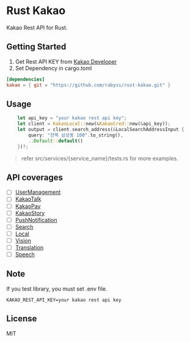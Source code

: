 # Rust Kakao
Kakao Rest API for Rust.

## Getting Started
1. Get Rest API KEY from [Kakao Developer](https://developers.kakao.com)
2. Set Dependency in cargo.toml
```toml
[dependencies]
kakao = { git = "https://github.com/rabyss/rust-kakao.git" }
```

## Usage
```rust
    let api_key = "your kakao rest api key";
    let client = KakaoLocal::new(&KakaoCred::new(&api_key));
    let output = client.search_address(&LocalSearchAddressInput {
        query: "전북 삼성동 100".to_string(),
        ..Default::default()
    })?;
```

> refer src/services/{service_name}/tests.rs for more examples. 

## API coverages

- [ ] [UserManagement](https://developers.kakao.com/docs/restapi/user-management)
- [ ] [KakaoTalk](https://developers.kakao.com/docs/restapi/kakaotalk-api)
- [ ] [KakaoPay](https://developers.kakao.com/docs/restapi/kakaopay-api)
- [ ] [KakaoStory](https://developers.kakao.com/docs/restapi/kakaostory-api)
- [ ] [PushNotification](https://developers.kakao.com/docs/restapi/push-notification)
- [ ] [Search](https://developers.kakao.com/docs/restapi/search)
- [ ] [Local](https://developers.kakao.com/docs/restapi/local)
- [ ] [Vision](https://developers.kakao.com/docs/restapi/vision)
- [ ] [Translation](https://developers.kakao.com/docs/restapi/translation)
- [ ] [Speech](https://developers.kakao.com/docs/restapi/speech)

## Note
If you test library, you must set .env file.
```env
KAKAO_REST_API_KEY=your kakao rest api key
```

## License
MIT